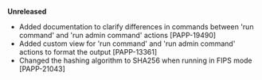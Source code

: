 **Unreleased**
* Added documentation to clarify differences in commands between 'run command' and 'run admin command' actions [PAPP-19490]
* Added custom view for 'run command' and 'run admin command' actions to format the output [PAPP-13361]
* Changed the hashing algorithm to SHA256 when running in FIPS mode [PAPP-21043]
